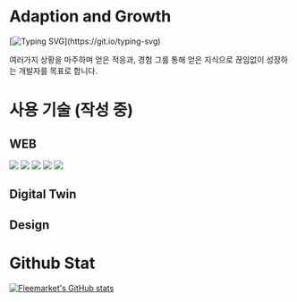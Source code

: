 # Adaption and Growth

[![Typing SVG](https://readme-typing-svg.demolab.com/?lines=Just+Do+It!;)](https://git.io/typing-svg)

여러가지 상황을 마주하며 얻은 적응과, 경험 그를 통해 얻은 지식으로 끊임없이 성장하는 개발자를 목표로 합니다.


# 사용 기술 (작성 중)

## WEB
<img src="https://img.shields.io/badge/react-19232a.svg?style=for-the-badge&logo=react&logoColor=61DAFB" /> <img src="https://img.shields.io/badge/HTML5-E34F26.svg?style=for-the-badge&logo=html5&logoColor=eeeeee" /> <img src="https://img.shields.io/badge/CSS3-1572B6.svg?style=for-the-badge&logo=CSS3&logoColor=f9f9f9" /> <img src="https://img.shields.io/badge/JAVASCRIPT-1f1f1f.svg?style=for-the-badge&logo=Javascript&logoColor=F7DF1E" /> <img src="https://img.shields.io/badge/Next.js-eeeeee.svg?style=for-the-badge&logo=Javascript&logoColor=000000" /> 

## Digital Twin


## Design



# Github Stat

[![Fleemarket's GitHub stats](https://github-readme-stats.vercel.app/api?username=fleemarket)](https://github.com/anuraghazra/github-readme-stats)
